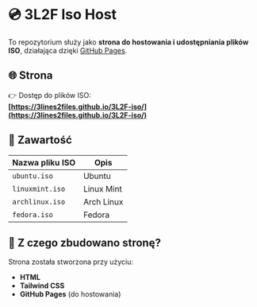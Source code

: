 # 💿 3L2F Iso Host

To repozytorium służy jako **strona do hostowania i udostępniania plików ISO**, działająca dzięki [GitHub Pages](https://pages.github.com/).

## 🌐 Strona

👉 Dostęp do plików ISO:  
**[https://3lines2files.github.io/3L2F-iso/](https://3lines2files.github.io/3L2F-iso/)**  

## 📂 Zawartość

| Nazwa pliku ISO              | Opis                                |
|------------------------------|-------------------------------------|
| `ubuntu.iso`                 | Ubuntu                              |
| `linuxmint.iso`              | Linux Mint                          |
| `archlinux.iso`              | Arch Linux                          |
| `fedora.iso`                 | Fedora                              |
## 🔧 Z czego zbudowano stronę?

Strona została stworzona przy użyciu:

- **HTML**
- **Tailwind CSS**
- **GitHub Pages** (do hostowania)

